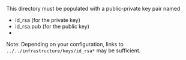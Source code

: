 This directory must be populated with a public-private key pair named
- id_rsa (for the private key)
- id_rsa.pub (for the public key)
- 
Note: Depending on your configuration, links to  `../../infrastructure/keys/id_rsa*` may be sufficient.
